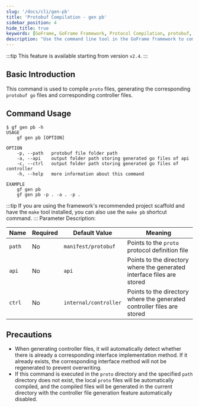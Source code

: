 ```yaml
---
slug: '/docs/cli/gen-pb'
title: 'Protobuf Compilation - gen pb'
sidebar_position: 4
hide_title: true
keywords: [GoFrame, GoFrame Framework, Protocol Compilation, protobuf, GoFrame gen pb, Protocol File, Controller File, Command Line Tool, Generate Go File, CLI Tool]
description: "Use the command line tool in the GoFrame framework to compile proto files, generating the corresponding protobuf Go files and controller files. With the gf gen pb command, users can set different paths to store the generated interface and controller files, meeting the needs of project engineering. Additionally, this article lists the usage guide and precautions for this command, allowing developers to better use this feature."
---
```

:::tip
This feature is available starting from version `v2.4`.
:::
## Basic Introduction

This command is used to compile `proto` files, generating the corresponding `protobuf go` files and corresponding controller files.

## Command Usage

```text
$ gf gen pb -h
USAGE
    gf gen pb [OPTION]

OPTION
    -p, --path   protobuf file folder path
    -a, --api    output folder path storing generated go files of api
    -c, --ctrl   output folder path storing generated go files of controller
    -h, --help   more information about this command

EXAMPLE
    gf gen pb
    gf gen pb -p . -a . -p .
```
:::tip
If you are using the framework's recommended project scaffold and have the `make` tool installed, you can also use the `make pb` shortcut command.
:::
Parameter Description:

| Name | Required | Default Value | Meaning |
| --- | --- | --- | --- |
| `path` | No | `manifest/protobuf` | Points to the `proto` protocol definition file |
| `api` | No | `api` | Points to the directory where the generated interface files are stored |
| `ctrl` | No | `internal/controller` | Points to the directory where the generated controller files are stored |

## Precautions

- When generating controller files, it will automatically detect whether there is already a corresponding interface implementation method. If it already exists, the corresponding interface method will not be regenerated to prevent overwriting.
- If this command is executed in the `proto` directory and the specified `path` directory does not exist, the local `proto` files will be automatically compiled, and the compiled files will be generated in the current directory with the controller file generation feature automatically disabled.